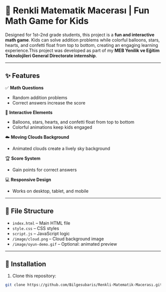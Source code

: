 # 🎨 Renkli Matematik Macerası | Fun Math Game for Kids  

Designed for 1st–2nd grade students, this project is a **fun and interactive math game**. Kids can solve addition problems while colorful balloons, stars, hearts, and confetti float from top to bottom, creating an engaging learning experience.This project was developed as part of my **MEB Yenilik ve Eğitim Teknolojileri General Directorate internship**.

---

## ✨ Features  

✅ **Math Questions**  
- Random addition problems  
- Correct answers increase the score  

🎉 **Interactive Elements**  
- Balloons, stars, hearts, and confetti float from top to bottom  
- Colorful animations keep kids engaged  

☁️ **Moving Clouds Background**  
- Animated clouds create a lively sky background  

🏆 **Score System**  
- Gain points for correct answers  

💻 **Responsive Design**  
- Works on desktop, tablet, and mobile  

---

## 📁 File Structure  

- `index.html` – Main HTML file  
- `style.css` – CSS styles  
- `script.js` – JavaScript logic  
- `/image/cloud.png` – Cloud background image  
- `/image/oyun-demo.gif` – Optional: animated preview  

---

## 🚀 Installation  

1. Clone this repository:  
```bash
git clone https://github.com/Bilgesubaris/Renkli-Matematik-Macerası.git
